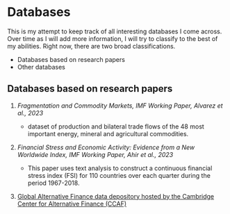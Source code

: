 # Databases


This is my attempt to keep track of all interesting databases I come across. Over time as I will add more information, I will try to classify to the best of my abilities. Right now, there are two broad classifications.

- Databases based on research papers
- Other databases


## Databases based on research papers


1. *Fragmentation and Commodity Markets, IMF Working Paper, Alvarez et al., 2023*
    - dataset of production and bilateral trade flows of the 48 most important energy, mineral and agricultural commodities.

2. *Financial Stress and Economic Activity: Evidence from a New Worldwide Index, IMF Working Paper, Ahir et al., 2023*
    - This paper uses text analysis to construct a continuous financial stress index (FSI) for 110 countries over each quarter during the period 1967-2018.

3. [Global Alternative Finance data depository hosted by the Cambridge Center for Alternative Finance (CCAF)](https://www.jbs.cam.ac.uk/faculty-research/centres/alternative-finance/research/a-global-alternative-finance-data-depository/)
